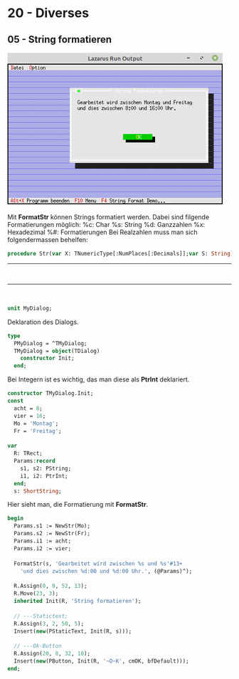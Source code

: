 # 20 - Diverses
## 05 - String formatieren

<img src="image.png" alt="Selfhtml"><br><br>
Mit <b>FormatStr</b> können Strings formatiert werden.
Dabei sind filgende Formatierungen möglich:
%c: Char
%s: String
%d: Ganzzahlen
%x: Hexadezimal
%#: Formatierungen
Bei Realzahlen muss man sich folgendermassen behelfen:

```pascal
procedure Str(var X: TNumericType[:NumPlaces[:Decimals]];var S: String);
```

<hr><br>
<hr><br>

```pascal
unit MyDialog;

```

Deklaration des Dialogs.

```pascal
type
  PMyDialog = ^TMyDialog;
  TMyDialog = object(TDialog)
    constructor Init;
  end;

```

Bei Integern ist es wichtig, das man diese als <b>PtrInt</b> deklariert.

```pascal
constructor TMyDialog.Init;
const
  acht = 8;
  vier = 16;
  Mo = 'Montag';
  Fr = 'Freitag';

var
  R: TRect;
  Params:record
    s1, s2: PString;
    i1, i2: PtrInt;
  end;
  s: ShortString;

```

Hier sieht man, die Formatierung mit <b>FormatStr</b>.

```pascal
begin
  Params.s1 := NewStr(Mo);
  Params.s2 := NewStr(Fr);
  Params.i1 := acht;
  Params.i2 := vier;

  FormatStr(s, 'Gearbeitet wird zwischen %s und %s'#13+
    'und dies zwischen %d:00 und %d:00 Uhr.', (@Params)^);

  R.Assign(0, 0, 52, 13);
  R.Move(23, 3);
  inherited Init(R, 'String formatieren');

  // ---Statictext;
  R.Assign(3, 2, 50, 5);
  Insert(new(PStaticText, Init(R, s)));

  // ---Ok-Button
  R.Assign(20, 8, 32, 10);
  Insert(new(PButton, Init(R, '~O~K', cmOK, bfDefault)));
end;

```


